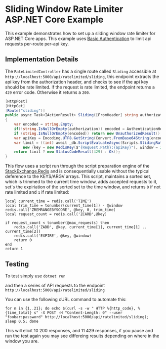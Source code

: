 # Sliding Window Rate Limiter ASP.NET Core Example

This example demonstrates how to set up a sliding window rate limiter for ASP.NET Core apps. This example uses [Basic Authentication](https://en.wikipedia.org/wiki/Basic_access_authentication) to limit api requests per-route per-api key.

## Implementation Details

The `RateLimitedController` has a single route called `Sliding` accessible at `http://localhost:5000/api/ratelimited/sliding`, this endpoint extracts the api key from the authorization header, and checks to see if the api key should be rate limited. If the request is rate limited, the endpoint returns a `429` error code. Otherwise it returns a `200`.

```csharp
[HttpPost]
[HttpGet]
[Route("sliding")]
public async Task<IActionResult> Sliding([FromHeader] string authorization)
{
    var encoded = string.Empty;
    if(!string.IsNullOrEmpty(authorization)) encoded = AuthenticationHeaderValue.Parse(authorization).Parameter;
    if (string.IsNullOrEmpty(encoded)) return new UnauthorizedResult();
    var apiKey = Encoding.UTF8.GetString(Convert.FromBase64String(encoded)).Split(':')[0];
    var limit = ((int) await _db.ScriptEvaluateAsync(Scripts.SlidingRateLimiterScript,
        new {key = new RedisKey($"{Request.Path}:{apiKey}"), window = 30, max_requests = 10})) == 1;
    return limit ? new StatusCodeResult(429) : Ok();
}
```

This flow uses a script run through the script preparation engine of the [StackExchange.Redis](https://stackexchange.github.io/StackExchange.Redis/Scripting.html) and is consequentially usable without the typical deference to the KEYS/ARGV arrays. This script, maintains a sorted set, which is trimmed to the current time window, adds accepted requests to it, set's the expiriation of the sorted set to the time window, and returns `0` if not rate limited and `1` if rate limited:

```text
local current_time = redis.call('TIME')
local trim_time = tonumber(current_time[1]) - @window
redis.call('ZREMRANGEBYSCORE', @key, 0, trim_time)
local request_count = redis.call('ZCARD',@key)

if request_count < tonumber(@max_requests) then
    redis.call('ZADD', @key, current_time[1], current_time[1] .. current_time[2])
    redis.call('EXPIRE', @key, @window)
    return 0
end
return 1
```

## Testing

To test simply use `dotnet run`

and then a series of API requests to the endpoint `http://localhost:5000/api/ratelimited/sliding`

You can use the following cURL command to automate this:

```
for n in {1..21}; do echo $(curl -s -w " HTTP %{http_code}, %{time_total} s" -X POST -H "Content-Length: 0" --user "foobar:password" http://localhost:5000/api/ratelimited/sliding); sleep 0.5; done
```

This will elicit 10 200 responses, and 11 429 responses, if you pause and run the test again you may see differeing results depending on where in the window you are.
